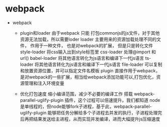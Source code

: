 # webpack

- webpack
  - plugin和loader
    由于webpack 只能 打包commonjs的js文件，对于其他资源无法加载，所以需要loder
    loader 主要用来的资源加载处理不同的文件， 作用于一种文件， 也是对webpack的扩展， 但是只是转化文件
      style-loader 将css输入出到style标签里
      css-loader 处理@import 和 url()
      babel-loader 将其他语言转化为js语言和编译下一代js语言
      ts-loader  将其他语言转化为js语言和编译下一代js语言
      file-loader 可以复制和放置资源位置，并可以指定文件名模板
    plugin 直接作用于webpack， 是对webpack的一些扩展，相当给webpack添加功能可以,打包优化，资源管理和注入环境变量
  
  - 优化打包速度
    缩小编译范围，减少不必要的编译工作
    搭载 webpack-parallel-uglify-plugin 插件，这个过程可以倍速提升。我们都知道 node 是单线程的，但node能够fork子进程，基于此，webpack-parallel-uglify-plugin 能够把任务分解给多个子进程去并发的执行，子进程处理完后再把结果发送给主进程，从而实现并发编译，进而大幅提升js压缩速度
